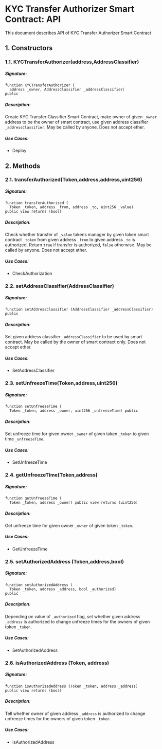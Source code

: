 # KYC Transfer Authorizer Smart Contract: API

This document describes API of KYC Transfer Authorizer Smart Contract

## 1. Constructors

### 1.1. KYCTransferAuthorizer(address,AddressClassifier)

##### Signature:

    function KYCTransferAuthorizer (
      address _owner, AddressClassifier _addressClassifier)
    public

##### Description:

Create KYC Transfer Classifier Smart Contract, make owner of given `_owner` address to be the owner of smart contract, use given address classifier `_addressClassifier`.
May be called by anyone.
Does not accept ether.

##### Use Cases:

* Deploy

## 2. Methods

### 2.1. transferAuthorized(Token,address,address,uint256)

##### Signature:

    function transferAuthorized (
      Token _token, address _from, address _to, uint256 _value)
    public view returns (bool)

##### Description:

Check whether transfer of `_value` tokens manager by given token smart contract `_token` from given address `_from` to given address `_to` is authorized.
Return `true` if transfer is authorized, `false` otherwise.
May be called by anyone.
Does not accept ether.

##### Use Cases:

* CheckAuthorization

### 2.2. setAddressClassifier(AddressClassifier)

##### Signature:

    function setAddressClassifier (AddressClassifier _addressClassifier)
    public

##### Description:

Set given address classifier `_addressClassifier` to be used by smart contract.
May be called by the owner of smart contract only.
Does not accept ether.

##### Use Cases:

* SetAddressClassifier

### 2.3. setUnfreezeTime(Token,address,uint256)

##### Signature:

    function setUnfreezeTime (
      Token _token, address _owner, uint256 _unfreezeTime) public

##### Description:

Set unfreeze time for given owner `_owner` of given token `_token` to given time `_unfreezeTime`.

##### Use Cases:

* SetUnfreezeTime

### 2.4. getUnfreezeTime(Token,address)

##### Signature:

    function getUnfreezeTime (
      Token _token, address _owner) public view returns (uint256)

##### Description:

Get unfreeze time for given owner `_owner` of given token `_token`.

##### Use Cases:

* GetUnfreezeTime

### 2.5. setAuthorizedAddress (Token,address,bool)

##### Signature:

    function setAuthorizedAddress (
      Token _token, address _address, bool _authorized)
    public

##### Description:

Depending on value of `_authorized` flag, set whether given address `_address`
is authorized to change unfreeze times for the owners of given token `_token`.

##### Use Cases:

* SetAuthorizedAddress

### 2.6. isAuthorizedAddress (Token, address)

##### Signature:

    function isAuthorizedAddress (Token _token, address _address)
    public view returns (bool)

##### Description:

Tell whether owner of given address `_address` is authorized to change unfreeze
times for the owners of given token `_token`.

##### Use Cases:

* IsAuthorizedAddress


